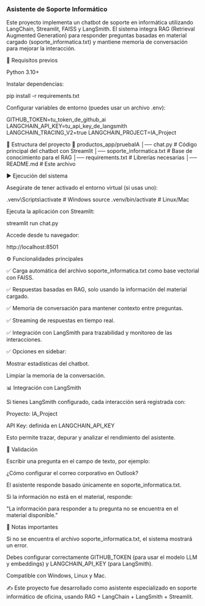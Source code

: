 ### Asistente de Soporte Informático

Este proyecto implementa un chatbot de soporte en informática utilizando LangChain, Streamlit, FAISS y LangSmith.
El sistema integra RAG (Retrieval Augmented Generation) para responder preguntas basadas en material cargado (soporte_informatica.txt) y mantiene memoria de conversación para mejorar la interacción.


📌 Requisitos previos

Python 3.10+

Instalar dependencias:

pip install -r requirements.txt


Configurar variables de entorno (puedes usar un archivo .env):

GITHUB_TOKEN=tu_token_de_github_ai
LANGCHAIN_API_KEY=tu_api_key_de_langsmith
LANGCHAIN_TRACING_V2=true
LANGCHAIN_PROJECT=IA_Project

📂 Estructura del proyecto
📁 productos_app/pruebaIA
│── chat.py                   # Código principal del chatbot con Streamlit
│── soporte_informatica.txt   # Base de conocimiento para el RAG
│── requirements.txt          # Librerías necesarias
│── README.md                 # Este archivo

▶️ Ejecución del sistema

Asegúrate de tener activado el entorno virtual (si usas uno):

.venv\Scripts\activate   # Windows
source .venv/bin/activate # Linux/Mac


Ejecuta la aplicación con Streamlit:

streamlit run chat.py


Accede desde tu navegador:

http://localhost:8501

⚙️ Funcionalidades principales

✅ Carga automática del archivo soporte_informatica.txt como base vectorial con FAISS.

✅ Respuestas basadas en RAG, solo usando la información del material cargado.

✅ Memoria de conversación para mantener contexto entre preguntas.

✅ Streaming de respuestas en tiempo real.

✅ Integración con LangSmith para trazabilidad y monitoreo de las interacciones.

✅ Opciones en sidebar:

Mostrar estadísticas del chatbot.

Limpiar la memoria de la conversación.

📊 Integración con LangSmith

Si tienes LangSmith configurado, cada interacción será registrada con:

Proyecto: IA_Project

API Key: definida en LANGCHAIN_API_KEY

Esto permite trazar, depurar y analizar el rendimiento del asistente.

🧪 Validación

Escribir una pregunta en el campo de texto, por ejemplo:

¿Cómo configurar el correo corporativo en Outlook?


El asistente responde basado únicamente en soporte_informatica.txt.

Si la información no está en el material, responde:

"La información para responder a tu pregunta no se encuentra en el material disponible."

📌 Notas importantes

Si no se encuentra el archivo soporte_informatica.txt, el sistema mostrará un error.

Debes configurar correctamente GITHUB_TOKEN (para usar el modelo LLM y embeddings) y LANGCHAIN_API_KEY (para LangSmith).

Compatible con Windows, Linux y Mac.

✍️ Este proyecto fue desarrollado como asistente especializado en soporte informático de oficina, usando RAG + LangChain + LangSmith + Streamlit.